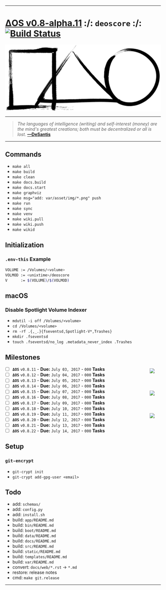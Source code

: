 [this:author:email]: # (atd@bitcoin.sh )
[this:author:name ]: # (Andrew DeSantis)

---

# [ΔOS v0.8-alpha.11][000] :/: `deoscore` :/: [![Build Status][001]][002]

[![self-header.jpg][003]](https://github.com/libdeos/deos-graphviz/wiki)

---

> *The languages of intelligence (writing) and self-interest (money) are the*
> *mind's greatest creations; both must be decentralized or all is lost.*
> **[—DeSantis][004]**

---

## Commands

* `make all`
* `make build`
* `make clean`
* `make docs.build`
* `make docs.start`
* `make graphviz`
* `make msg="add: var/asset/img/*.png" push`
* `make run`
* `make sync`
* `make venv`
* `make wiki.pull`
* `make wiki.push`
* `make wikid`

## Initialization

### `.env-this` Example

```bash
VOLUME := /Volumes/<volume>
VOLMOD := <unixtime>/deoscore
V      := $(VOLUME)/$(VOLMOD)

```

## macOS

### Disable Spotlight Volume Indexer

* `mdutil -i off /Volumes/<volume>`
* `cd /Volumes/<volume>`
* `rm -rf .{,_.}{fseventsd,Spotlight-V*,Trashes}`
* `mkdir .fseventsd`
* `touch .fseventsd/no_log .metadata_never_index .Trashes`

## Milestones

<a href="https://deoscore.metaptr.com"><img src="https://github.com/zerotier/ZeroTierOne/raw/master/artwork/AppIcon_87x87.png" align="right" hspace="20" vspace="6"></a>
* [ ] **`ΔOS`** `v0.8.11` - **Due:** `July 03, 2017` - `000` **Tasks**
* [ ] **`ΔOS`** `v0.8.12` - **Due:** `July 04, 2017` - `000` **Tasks**
* [ ] **`ΔOS`** `v0.8.13` - **Due:** `July 05, 2017` - `000` **Tasks**
* [ ] **`ΔOS`** `v0.8.14` - **Due:** `July 06, 2017` - `000` **Tasks**
* [ ] **`ΔOS`** `v0.8.15` - **Due:** `July 07, 2017` - `000` **Tasks**
<a href="https://deoscore.metaptr.com"><img src="https://github.com/zerotier/ZeroTierOne/raw/master/artwork/AppIcon_87x87.png" align="right" hspace="20" vspace="6"></a>
* [ ] **`ΔOS`** `v0.8.16` - **Due:** `July 08, 2017` - `000` **Tasks**
* [ ] **`ΔOS`** `v0.8.17` - **Due:** `July 09, 2017` - `000` **Tasks**
* [ ] **`ΔOS`** `v0.8.18` - **Due:** `July 10, 2017` - `000` **Tasks**
* [ ] **`ΔOS`** `v0.8.19` - **Due:** `July 11, 2017` - `000` **Tasks**
<a href="https://deoscore.metaptr.com"><img src="https://github.com/zerotier/ZeroTierOne/raw/master/artwork/AppIcon_87x87.png" align="right" hspace="20" vspace="6"></a>
* [ ] **`ΔOS`** `v0.8.20` - **Due:** `July 12, 2017` - `000` **Tasks**
* [ ] **`ΔOS`** `v0.8.21` - **Due:** `July 13, 2017` - `000` **Tasks**
* [ ] **`ΔOS`** `v0.8.22` - **Due:** `July 14, 2017` - `000` **Tasks**

## Setup

### `git-encrypt`

* `git-crypt init`
* `git-crypt add-gpg-user <email>`

## Todo

* add: `schemas/`
* add: `config.py`
* add: `install.sh`
* build: `app/README.md`
* build: `bin/README.md`
* build: `boot/README.md`
* build: `data/README.md`
* build: `docs/README.md`
* build: `src/README.md`
* build: `static/README.md`
* build: `templates/README.md`
* build: `var/README.md`
* convert: `docs/web/*.rst` -> `*.md`
* restore: release notes
* cmd: `make git.release`

---

[000]: https://libdeos.github.io/deos-graphviz/
[001]: https://travis-ci.org/libdeos/deos-graphviz.svg?branch=master
[002]: https://travis-ci.org/libdeos/deos-graphviz
[003]: var/assets/github/self-header-1499073266.png
[004]: https://twitter.com/desantis/status/795023340704595968

